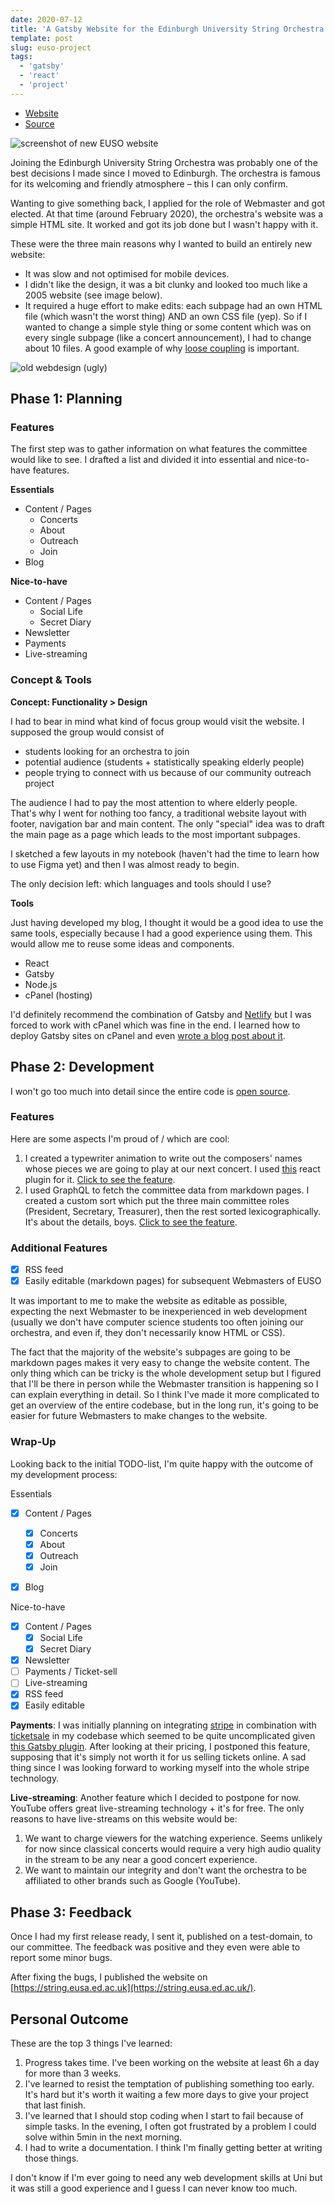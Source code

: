 ```yaml
---
date: 2020-07-12
title: 'A Gatsby Website for the Edinburgh University String Orchestra'
template: post
slug: euso-project
tags:
  - 'gatsby'
  - 'react'
  - 'project'
---
```


- [Website](https://string.eusa.ed.ac.uk/)
- [Source](https://github.com/Edinburgh-University-String-Orchestra/euso-website)

![screenshot of new EUSO website](../images/euso-new.png)

Joining the Edinburgh University String Orchestra was probably one of the best decisions I made since I moved to Edinburgh. The orchestra is famous for its welcoming and friendly atmosphere – this I can only confirm.

Wanting to give something back, I applied for the role of Webmaster and got elected. At that time (around February 2020),
the orchestra's website was a simple HTML site. It worked and got its job done but I wasn't happy with it.

These were the three main reasons why I wanted to build an entirely new website:


  - It was slow and not optimised for mobile devices.
  - I didn't like the design, it was a bit clunky and looked too much like a 2005 website (see image below). 
  - It required a huge effort to make edits: each subpage had an own HTML file (which wasn't the worst thing) AND an own CSS file (yep). So if I wanted to change a simple style thing or some content which was on every single subpage (like a concert announcement), I had to change about 10 files. A good example of why [loose coupling](https://en.wikipedia.org/wiki/Loose_coupling) is important.

![old webdesign (ugly)](../images/euso-old.png)

## Phase 1: Planning

### Features

The first step was to gather information on what features the committee would like to see. I drafted a list and divided it into essential and nice-to-have features.

  **Essentials**
  - Content / Pages
    - Concerts
    - About
    - Outreach
    - Join
  - Blog


  **Nice-to-have**
  - Content / Pages
    - Social Life
    - Secret Diary
  - Newsletter
  - Payments
  - Live-streaming

### Concept & Tools

**Concept: Functionality > Design**

I had to bear in mind what kind of focus group would visit the website. I supposed the group would consist of

  - students looking for an orchestra to join
  - potential audience (students + statistically speaking elderly people)
  - people trying to connect with us because of our community outreach project

The audience I had to pay the most attention to where elderly people. That's why I went for nothing too fancy, a traditional website layout with footer, navigation bar and main content. The only "special" idea was to draft the main page as a page which leads to the most important subpages.

I sketched a few layouts in my notebook (haven't had the time to learn how to use Figma yet) and then I was almost ready to begin.

The only decision left: which languages and tools should I use?


**Tools**

Just having developed my blog, I thought it would be a good idea to use the same tools, especially because I had a good experience using them. This would allow me to reuse some ideas and components.

  - React
  - Gatsby
  - Node.js
  - cPanel (hosting)

I'd definitely recommend the combination of Gatsby and [Netlify]() but I was forced to work with cPanel which was fine in the end. I learned how to deploy Gatsby sites on cPanel and even [wrote a blog post about it](/deploy-gatsby-cpanel/).

## Phase 2: Development

I won't go too much into detail since the entire code is [open source](https://github.com/Edinburgh-University-String-Orchestra/euso-website).

### Features

Here are some aspects I'm proud of / which are cool:

  1. I created a typewriter animation to write out the composers' names whose pieces we are going to play at our next concert. I used [this](https://github.com/ianbjorndilling/react-typewriter) react plugin for it. [Click to see the feature](https://string.eusa.ed.ac.uk/).
  2. I used GraphQL to fetch the committee data from markdown pages. I created a custom sort which put the three main committee roles (President, Secretary, Treasurer), then the rest sorted lexicographically. It's about the details, boys. [Click to see the feature](https://string.eusa.ed.ac.uk/committee/).

### Additional Features
  - [x] RSS feed
  - [x] Easily editable (markdown pages) for subsequent Webmasters of EUSO

It was important to me to make the website as editable as possible, expecting the next Webmaster to be inexperienced in web development (usually we don't have computer science students too often joining our orchestra, and even if, they don't necessarily know HTML or CSS).

The fact that the majority of the website's subpages are going to be markdown pages makes it very easy to change the website content. The only thing which can be tricky is the whole development setup but I figured that I'll be there in person while the Webmaster transition is happening so I can explain everything in detail. So I think I've made it more complicated to get an overview of the entire codebase, but in the long run, it's going to be easier for future Webmasters to make changes to the website.

### Wrap-Up

Looking back to the initial TODO-list, I'm quite happy with the outcome of my development process:

Essentials
- [x] Content / Pages
  - [x] Concerts
  - [x] About
  - [x] Outreach
  - [x] Join
- [x] Blog


Nice-to-have
- [x] Content / Pages
  - [x] Social Life
  - [x] Secret Diary
- [x] Newsletter
- [ ] Payments / Ticket-sell
- [ ] Live-streaming
- [x] RSS feed
- [x] Easily editable

**Payments**: I was initially planning on integrating [stripe]() in combination with [ticketsale]() in my codebase which seemed to be quite uncomplicated given [this Gatsby plugin](). After looking at their pricing, I postponed this feature, supposing that it's simply not worth it for us selling tickets online. A sad thing since I was looking forward to working myself into the whole stripe technology.

**Live-streaming**: Another feature which I decided to postpone for now. YouTube offers great live-streaming technology + it's for free. The only reasons to have live-streams on this website would be:

  1. We want to charge viewers for the watching experience. Seems unlikely for now since classical concerts would require a very high audio quality in the stream to be any near a good concert experience.
  2. We want to maintain our integrity and don't want the orchestra to be affiliated to other brands such as Google (YouTube).

## Phase 3: Feedback

Once I had my first release ready, I sent it, published on a test-domain, to our committee. The feedback was positive and they even were able to report some minor bugs.

After fixing the bugs, I published the website on [https://string.eusa.ed.ac.uk](https://string.eusa.ed.ac.uk/).

## Personal Outcome

These are the top 3 things I've learned:

  1. Progress takes time. I've been working on the website at least 6h a day for more than 3 weeks.
  2. I've learned to resist the temptation of publishing something too early. It's hard but it's worth it waiting a few more days to give your project that last finish.
  3. I've learned that I should stop coding when I start to fail because of simple tasks. In the evening, I often got frustrated by a problem I could solve within 5min in the next morning.
  4. I had to write a documentation. I think I'm finally getting better at writing those things.

I don't know if I'm ever going to need any web development skills at Uni but it was still a good experience and I guess I can never know too much.